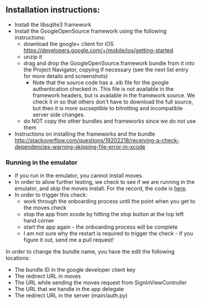 ## Installation instructions: ##
- Install the libsqlite3 framework
- Install the GoogleOpenSource framework using the following instructions:
    - download the google+ client for iOS
        https://developers.google.com/+/mobile/ios/getting-started
    - unzip it
    - drag and drop the GoogleOpenSource.framework bundle from it into the
      Project Navigator, copying if necessary (see the next list entry for more
        details and screenshots)
        - Note that the source code has a .xib file for the google
          authentication checked in. This file is not available in the
          framework headers, but is available in the framework source. We check
          it in so that others don't have to download the full source, but then
          it is more sucseptible to bitrotting and incompatible server side
          changes.
    - do NOT copy the other bundles and frameworks since we do not use them
- Instructions on installing the frameworks and the bundle
  http://stackoverflow.com/questions/19202218/receiving-a-check-dependencies-warning-skipping-file-error-in-xcode

### Running in the emulator ###
- If you run in the emulator, you cannot install moves.
- In order to allow further testing, we check to see if we are running in the
  emulator, and skip the moves install.
  For the record, the code is [here](https://github.com/e-mission/e-mission-phone/blob/master/iOS/CFC_Tracker/CFC_Tracker/MasterNavController.m#L82).
- In order to trigger this check:
    - work through the onboarding process until the point when you get to the
      moves check
    - stop the app from xcode by hitting the stop button at the top left hand corner
    - start the app again - the onboarding process will be complete
    - I am not sure why the restart is required to trigger the check - if you
      figure it out, send me a pull request!

In order to change the bundle name, you have the edit the following locations:
- The bundle ID in the google developer client key 
- The redirect URL in moves
- The URL while sending the moves request from SignInViewController
- The URL that we handle in the app delegate
- The redirect URL in the server (main/auth.py)
